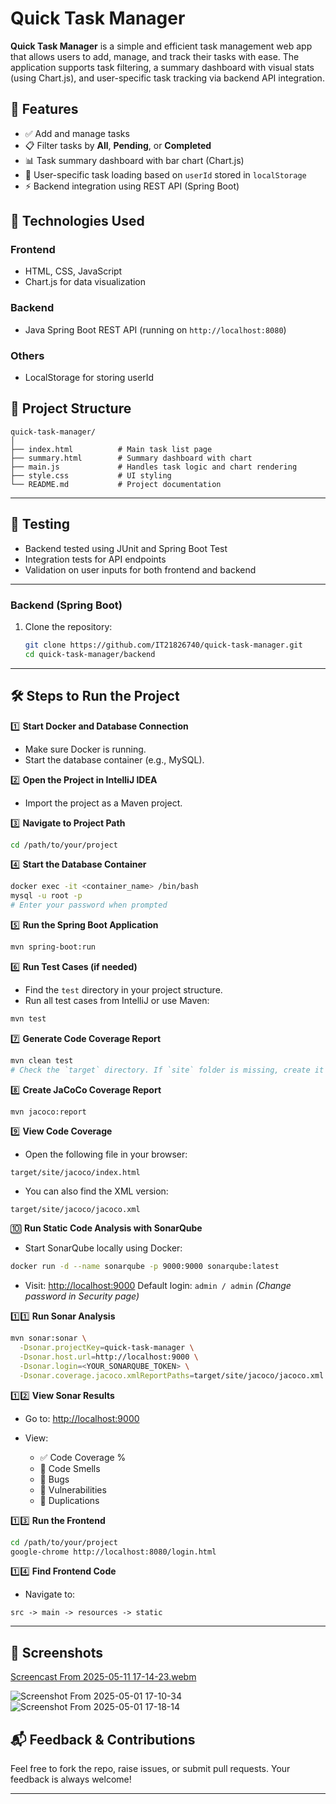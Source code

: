 
# Quick Task Manager

**Quick Task Manager** is a simple and efficient task management web app that allows users to add, manage, and track their tasks with ease. The application supports task filtering, a summary dashboard with visual stats (using Chart.js), and user-specific task tracking via backend API integration.

## 🌟 Features

* ✅ Add and manage tasks
* 📋 Filter tasks by **All**, **Pending**, or **Completed**
* 📊 Task summary dashboard with bar chart (Chart.js)
* 🔐 User-specific task loading based on `userId` stored in `localStorage`
* ⚡ Backend integration using REST API (Spring Boot)

## 🔧 Technologies Used

### Frontend

* HTML, CSS, JavaScript
* Chart.js for data visualization

### Backend

* Java Spring Boot REST API (running on `http://localhost:8080`)

### Others

* LocalStorage for storing userId

## 📁 Project Structure

```
quick-task-manager/
│
├── index.html          # Main task list page
├── summary.html        # Summary dashboard with chart
├── main.js             # Handles task logic and chart rendering
├── style.css           # UI styling
└── README.md           # Project documentation
```

---

## 🧪 Testing

- Backend tested using JUnit and Spring Boot Test
- Integration tests for API endpoints
- Validation on user inputs for both frontend and backend

---


### Backend (Spring Boot)
1. Clone the repository:
   ```bash
   git clone https://github.com/IT21826740/quick-task-manager.git
   cd quick-task-manager/backend

---

## 🛠️ Steps to Run the Project

1️⃣ **Start Docker and Database Connection**

* Make sure Docker is running.
* Start the database container (e.g., MySQL).

2️⃣ **Open the Project in IntelliJ IDEA**

* Import the project as a Maven project.

3️⃣ **Navigate to Project Path**

```bash
cd /path/to/your/project
```

4️⃣ **Start the Database Container**

```bash
docker exec -it <container_name> /bin/bash
mysql -u root -p
# Enter your password when prompted
```

5️⃣ **Run the Spring Boot Application**

```bash
mvn spring-boot:run
```

6️⃣ **Run Test Cases (if needed)**

* Find the `test` directory in your project structure.
* Run all test cases from IntelliJ or use Maven:

```bash
mvn test
```

7️⃣ **Generate Code Coverage Report**

```bash
mvn clean test
# Check the `target` directory. If `site` folder is missing, create it manually.
```

8️⃣ **Create JaCoCo Coverage Report**

```bash
mvn jacoco:report
```

9️⃣ **View Code Coverage**

* Open the following file in your browser:

```
target/site/jacoco/index.html
```

* You can also find the XML version:

```
target/site/jacoco/jacoco.xml
```

🔟 **Run Static Code Analysis with SonarQube**

* Start SonarQube locally using Docker:

```bash
docker run -d --name sonarqube -p 9000:9000 sonarqube:latest
```

* Visit: [http://localhost:9000](http://localhost:9000)
  Default login: `admin / admin`
  *(Change password in Security page)*

1️⃣1️⃣ **Run Sonar Analysis**

```bash
mvn sonar:sonar \
  -Dsonar.projectKey=quick-task-manager \
  -Dsonar.host.url=http://localhost:9000 \
  -Dsonar.login=<YOUR_SONARQUBE_TOKEN> \
  -Dsonar.coverage.jacoco.xmlReportPaths=target/site/jacoco/jacoco.xml
```

1️⃣2️⃣ **View Sonar Results**

* Go to: [http://localhost:9000](http://localhost:9000)
* View:

  * ✅ Code Coverage %
  * 🚨 Code Smells
  * 🐞 Bugs
  * 🔐 Vulnerabilities
  * 🔁 Duplications

1️⃣3️⃣ **Run the Frontend**

```bash
cd /path/to/your/project
google-chrome http://localhost:8080/login.html
```

1️⃣4️⃣ **Find Frontend Code**

* Navigate to:

```
src -> main -> resources -> static
```

---

## 📌 Screenshots

[Screencast From 2025-05-11 17-14-23.webm](https://github.com/user-attachments/assets/e06d6837-414b-4dd8-90fb-889e908217f6)

![Screenshot From 2025-05-01 17-10-34](https://github.com/user-attachments/assets/93154035-af71-43c5-bf01-cbcca28979cf)
![Screenshot From 2025-05-01 17-18-14](https://github.com/user-attachments/assets/8c59727e-c651-4b2d-8f7b-6ec5f7a561ae)

## 📬 Feedback & Contributions

Feel free to fork the repo, raise issues, or submit pull requests.
Your feedback is always welcome!

---

